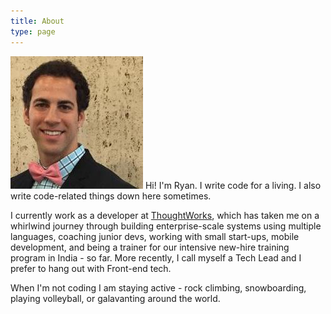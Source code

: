 ```yaml
---
title: About
type: page
---
```


![Ryan Oglesby](./profile.jpeg) Hi! I'm Ryan. I write code for a living. I also write code-related things down here sometimes.

I currently work as a developer at [ThoughtWorks](https://www.thoughtworks.com), which has taken me on a whirlwind journey through building enterprise-scale systems using multiple languages, coaching junior devs, working with small start-ups, mobile development, and being a trainer for our intensive new-hire training program in India - so far. More recently, I call myself a Tech Lead and I prefer to hang out with Front-end tech.

When I'm not coding I am staying active - rock climbing, snowboarding, playing volleyball, or galavanting around the world.
